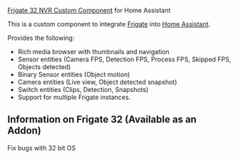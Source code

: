 [Frigate 32 NVR Custom Component](https://github.com/ensmings/frigate32-hass-integration) for Home Assistant

This is a custom component to integrate [Frigate](https://github.com/ensmings/frigate32) into [Home Assistant](https://www.home-assistant.io).

Provides the following:
- Rich media browser with thumbnails and navigation
- Sensor entities (Camera FPS, Detection FPS, Process FPS, Skipped FPS, Objects detected)
- Binary Sensor entities (Object motion)
- Camera entities (Live view, Object detected snapshot)
- Switch entities (Clips, Detection, Snapshots)
- Support for multiple Frigate instances.

## Information on Frigate 32 (Available as an Addon)
Fix bugs with 32 bit OS
